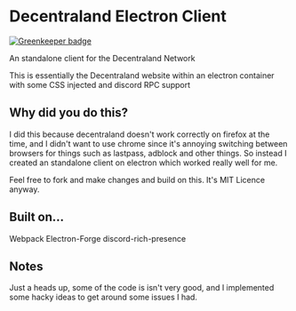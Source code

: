 # Decentraland Electron Client

[![Greenkeeper badge](https://badges.greenkeeper.io/PineappleIOnic/Decentraland-Electron-Client.svg)](https://greenkeeper.io/)

An standalone client for the Decentraland Network

This is essentially the Decentraland website within an electron container with some CSS injected and discord RPC support

## Why did you do this?
I did this because decentraland doesn't work correctly on firefox at the time, and I didn't want to use chrome since it's annoying switching between browsers for things such as lastpass, adblock and other things. So instead I created an standalone client on electron which worked really well for me.

Feel free to fork and make changes and build on this.
It's MIT Licence anyway.

 ## 	Built on...
 Webpack
 Electron-Forge
 discord-rich-presence
 
## Notes

Just a heads up, some of the code is isn't very good, and I implemented some hacky ideas to get around some issues I had.


